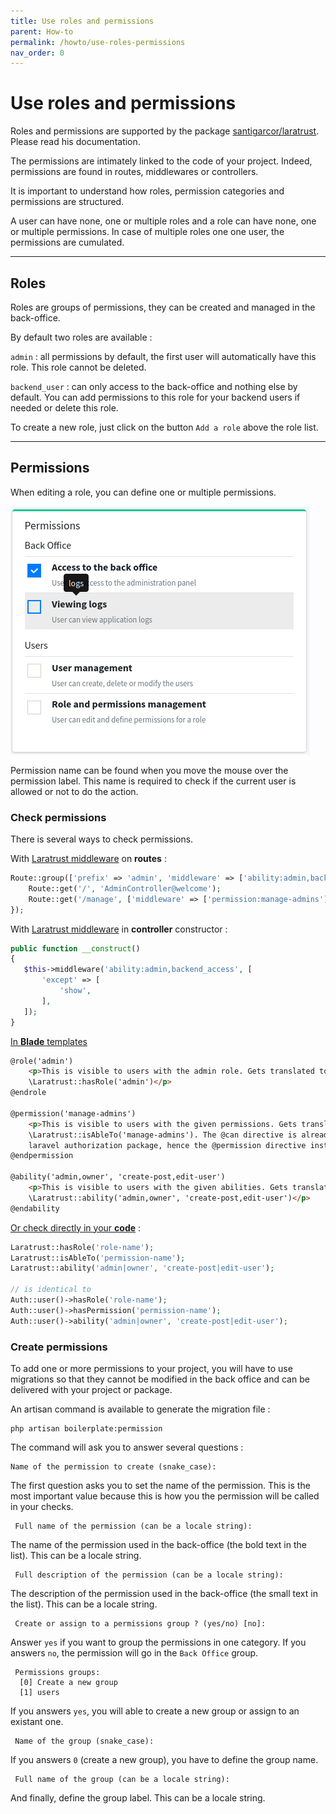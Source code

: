 ```yaml
---
title: Use roles and permissions
parent: How-to
permalink: /howto/use-roles-permissions
nav_order: 0
---
```


# Use roles and permissions

Roles and permissions are supported by the package [santigarcor/laratrust](https://laratrust.santigarcor.me/). Please read his documentation.

The permissions are intimately linked to the code of your project. Indeed, permissions are found in routes, middlewares or controllers.

It is important to understand how roles, permission categories and permissions are structured.

A user can have none, one or multiple roles and a role can have none, one or multiple permissions. In case of multiple roles one one user, the permissions are cumulated.

---

## Roles

Roles are groups of permissions, they can be created and managed in the back-office.

By default two roles are available : 

`admin` : all permissions by default, the first user will automatically have this role. This role cannot be deleted. 

`backend_user` : can only access to the back-office and nothing else by default. You can add permissions to this role for your backend users if needed or delete this role.

To create a new role, just click on the button `Add a role` above the role list.

---

## Permissions

When editing a role, you can define one or multiple permissions. 

![TinyMCE](../assets/img/permissions.png)

Permission name can be found when you move the mouse over the permission label. This name is required to check if the current user is allowed or not to do the action.

### Check permissions

There is several ways to check permissions.

With [Laratrust middleware](https://laratrust.santigarcor.me/docs/6.x/usage/middleware.html#configuration) on **routes** :

```php
Route::group(['prefix' => 'admin', 'middleware' => ['ability:admin,backend_access']], function() {
    Route::get('/', 'AdminController@welcome');
    Route::get('/manage', ['middleware' => ['permission:manage-admins'], 'uses' => 'AdminController@manageAdmins']);
});
```

With [Laratrust middleware](https://laratrust.santigarcor.me/docs/6.x/usage/middleware.html#configuration) in **controller** constructor :

```php
public function __construct()
{
   $this->middleware('ability:admin,backend_access', [
       'except' => [
           'show',
       ],
   ]);
}
```

[In **Blade** templates](https://laratrust.santigarcor.me/docs/6.x/usage/blade-templates.html)

```html
@role('admin')
    <p>This is visible to users with the admin role. Gets translated to
    \Laratrust::hasRole('admin')</p>
@endrole

@permission('manage-admins')
    <p>This is visible to users with the given permissions. Gets translated to
    \Laratrust::isAbleTo('manage-admins'). The @can directive is already taken by core
    laravel authorization package, hence the @permission directive instead.</p>
@endpermission

@ability('admin,owner', 'create-post,edit-user')
    <p>This is visible to users with the given abilities. Gets translated to
    \Laratrust::ability('admin,owner', 'create-post,edit-user')</p>
@endability
```

[Or check directly in your **code**](https://laratrust.santigarcor.me/docs/6.x/usage/roles-and-permissions.html#user-ability) :

```php
Laratrust::hasRole('role-name');
Laratrust::isAbleTo('permission-name');
Laratrust::ability('admin|owner', 'create-post|edit-user');

// is identical to
Auth::user()->hasRole('role-name');
Auth::user()->hasPermission('permission-name');
Auth::user()->ability('admin|owner', 'create-post|edit-user');
```

### Create permissions

To add one or more permissions to your project, you will have to use migrations so that they cannot be modified in the back office and can be delivered with your project or package.

An artisan command is available to generate the migration file :

```
php artisan boilerplate:permission
```

The command will ask you to answer several questions :

```
Name of the permission to create (snake_case):
```

The first question asks you to set the name of the permission. 
This is the most important value because this is how you the permission will be called in your checks.  

```
 Full name of the permission (can be a locale string):
``` 

The name of the permission used in the back-office (the bold text in the list). This can be a locale string. 

```
 Full description of the permission (can be a locale string):
```

The description of the permission used in the back-office (the small text in the list). This can be a locale string.

```
 Create or assign to a permissions group ? (yes/no) [no]:
```

Answer `yes` if you want to group the permissions in one category. If you answers `no`, the permission will go in the `Back Office` group.

```
 Permissions groups:
  [0] Create a new group
  [1] users
```

If you answers `yes`, you will able to create a new group or assign to an existant one.

```
 Name of the group (snake_case):
```

If you answers `0` (create a new group), you have to define the group name.

```
 Full name of the group (can be a locale string):
```

And finally, define the group label. This can be a locale string.